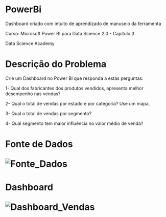 <h1>PowerBi</h1>
<p>Dashboard criado com intuito de aprendizado de manuseio da ferramenta

<p>Curso: Microsoft Power BI para Data Science 2.0 - Capitulo 3

<p>Data Science Academy
  
<h1>Descrição do Problema</h1>
<p>Crie um Dashboard no Power BI que responda a estas perguntas:
<p>1- Qual dos fabricantes dos produtos vendidos, apresenta melhor desempenho nas vendas?
<p>2- Qual o total de vendas por estado e por categoria? Use um mapa.
<p>3- Qual o total de vendas por segmento? 
<p>4- Qual segmento tem maior influência no valor médio de venda? 

<h1>Fonte de Dados
  
![Fonte_Dados](https://user-images.githubusercontent.com/45541129/143083810-efbcda37-d027-49d4-9fce-4790e16f338f.JPG)
  
<h1>Dashboard
  
![Dashboard_Vendas](https://user-images.githubusercontent.com/45541129/143083925-0bbc8689-28e5-4d1c-a6d9-9f39e18bae4a.JPG)
